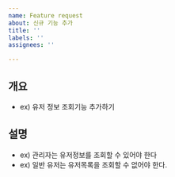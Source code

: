 ```yaml
---
name: Feature request
about: 신규 기능 추가
title: ''
labels: ''
assignees: ''

---
```


## 개요
- ex) 유저 정보 조회기능 추가하기

## 설명
- ex) 관리자는 유저정보를 조회할 수 있어야 한다
- ex) 일반 유저는 유저목록을 조회할 수 없어야 한다.